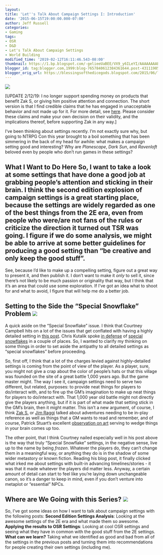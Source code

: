 ```yaml
---
layout:  
title: 'Let''s Talk About Campaign Settings I: Introduction'
date: '2015-06-15T19:00:00.000-07:00'
author: Jeff Russell
categories:
- Gaming
tags:
- OSR
- D&D
- Let's Talk About Campaign Settings
- World Building
modified_time: '2019-02-12T16:11:46.543-08:00'
thumbnail: https://1.bp.blogspot.com/-gelieeUaBEE/VX9_y6ILeYI/AAAAAAAAEeI/s1qSVeM5ot0/s72-c/54af4-sigil_by_tony_diterlizzi-02600__1994__tsr_ad_d_2ed_planescape_campaign_settingsmall.jpg
blogger_id: tag:blogger.com,1999:blog-7657840612384361644.post-4311190597538392191
blogger_orig_url: https://blessingsofthedicegods.blogspot.com/2015/06/lets-talk-about-campaign-settings-i.html
---
```


 [![](https://1.bp.blogspot.com/-gelieeUaBEE/VX9_y6ILeYI/AAAAAAAAEeI/s1qSVeM5ot0/s320/54af4-sigil_by_tony_diterlizzi-02600__1994__tsr_ad_d_2ed_planescape_campaign_settingsmall.jpg)](http://1.bp.blogspot.com/-gelieeUaBEE/VX9_y6ILeYI/AAAAAAAAEeI/s1qSVeM5ot0/s1600/54af4-sigil_by_tony_diterlizzi-02600__1994__tsr_ad_d_2ed_planescape_campaign_settingsmall.jpg) 
  

[UPDATE 2/12/19: I no longer support spending money on products that benefit Zak S, or giving him positive attention and connection. The short version is that I find credible claims that he has engaged in unacceptable behavior and not made up for it. For more detail, see [here](%7B%7B%20site.baseurl%20%7D%7D%7B%%20post_url%202019-02-12-removing-support-from-zak-smith%20%%7D). Please consider these claims and make your own decision on their validity, and the implications thereof, before supporting Zak in any way.]  
  
I’ve been thinking about settings recently. I’m not exactly sure why, but going to NTRPG Con this year brought to a boil something that has been simmering in the back of my head for awhile: what makes a campaign setting good and interesting? Why are *Planescape*, *Dark Sun*, and *Ravenloft* beloved even by people who don’t run games in these settings?  
  

## What I Want to Do Here  So, I want to take a look at some settings that have done a good job at grabbing people’s attention and sticking in their brain. I think the second edition explosion of campaign settings is a great starting place, because the settings are widely regarded as one of the best things from the 2E era, even from people who were/are not fans of the rules or criticize the direction it turned out TSR was going. I figure if we do some analysis, we might be able to arrive at some better guidelines for producing a good setting than “be creative and only keep the good stuff”.  
  
See, because I’d like to make up a compelling setting, figure out a great way to present it, and then publish it. I don’t want to make it *only* to sell it, since there’s not likely to be much passion or originality that way, but I think that it’s an area that could use some exploration. If I’ve got an idea what to shoot for and what to avoid, I figure that will help me do a better job.  
  

## Setting to the Side the “Special Snowflake” Problem  [![](https://2.bp.blogspot.com/-Ecu8shxKDwE/VX-BHvtZZiI/AAAAAAAAEeU/VvJ1noErhRs/s1600/keith-parkinson-ranger-300x243.jpg)](http://2.bp.blogspot.com/-Ecu8shxKDwE/VX-BHvtZZiI/AAAAAAAAEeU/VvJ1noErhRs/s1600/keith-parkinson-ranger-300x243.jpg) 
  

A quick aside on the “Special Snowflake” issue. I think that Courtney Campbell hits on a lot of the issues that get conflated with having a highly detailed setting in [this post](http://hackslashmaster.blogspot.com/2015/01/on-special-snowflake-setting.html). Chris Kutalik spoke [in defense](http://hillcantons.blogspot.com/2015/01/rehabilitating-special-snowflake-setting.html) of [special snowflakes](http://hillcantons.blogspot.com/2015/01/quick-addendum-to-special-snowflakery.html) in a couple of places. So, I wanted to clarify my thinking on some things in order to set aside the antipathy to all detailed settings as “special snowflakes” before proceeding.  
  
So, first off, I think that a lot of the charges levied against highly-detailed settings is coming from the point of view of the player. As a player, sure, you might not give a crap about the color of people’s hats or that this village was founded on the site of a great battle 1,000 years ago. But the game master might. The way I see it, campaign settings need to serve two different, but related, purposes: to provide neat things for players to do/interact with, and to fire up the GM’s imagination to make up neat things for players to do/interact with. That 1,000 year old battle might not directly give the players anything, but if it is part of what made that setting stick in the GM’s brain, then it might matter. This isn’t a new argument, of course, I think [Zak S.](http://dndwithpornstars.blogspot.com/) or [Jim Raggi](http://lotfp.blogspot.com/) talked about adventures needing to be in-play reference as well as things that a GM wants to read and remember, and of course, Patrick Stuart’s excellent [observation on art](http://falsemachine.blogspot.com/2013/06/art-in-games.html) serving to wedge things in your brain comes up too.  
  
The other point, that I think Courtney nailed especially well in his post above is the way that truly “Special Snowflake” settings, in the negative sense, live up to the name by being *frozen*. Whatever the players do, they can’t change them in a meaningful way, or anything they do is in the shadow of some wider metastory or known fiction. Reading his blog post, it finally clicked what irked me about settings with built-in advancing timelines/stories - it was that it made whatever the players did matter less. Anyway, a certain amount of detail can start to feel like you’re laying down unchangeable canon, so it’s a danger to keep in mind, even if you don’t venture into metaplot or “essential” NPCs.  
  

## Where are We Going with this Series?  [![](https://3.bp.blogspot.com/--RYTuj3_kr0/VX-B2XfgEMI/AAAAAAAAEec/wnzQ-mUod_U/s320/tablelands1-maybe-original.jpg)](http://3.bp.blogspot.com/--RYTuj3_kr0/VX-B2XfgEMI/AAAAAAAAEec/wnzQ-mUod_U/s1600/tablelands1-maybe-original.jpg) 
  

So, I’ve got some ideas on how I want to talk about campaign settings with the following posts:   **Second Edition Settings Analysis**: Looking at the awesome settings of the 2E era and what made them so awesome.   **Applying the results to OSR Settings**: Looking at cool OSR settings and seeing what they have in common with the good stuff from the 2E settings.   **What can we learn?** Taking what we identified as good and bad from all of the settings in the previous posts and turning them into recommendations for people creating their own settings (including me). 
